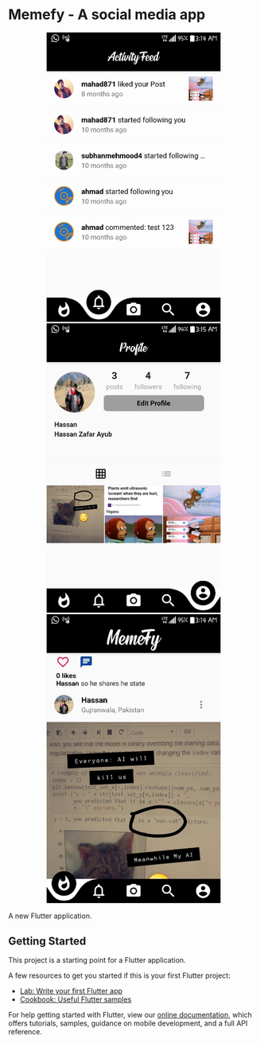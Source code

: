 # Memefy - A social media app



<div align="center">
    <img src="memefy_images/img1.jpeg" width="350px" >
</div>


<div align="center">
    <img src="memefy_images/img2.jpeg" width="350px" >
</div>


<div align="center">
    <img src="memefy_images/img3.jpeg" width="350px" >
</div>



A new Flutter application.

## Getting Started

This project is a starting point for a Flutter application.

A few resources to get you started if this is your first Flutter project:

- [Lab: Write your first Flutter app](https://flutter.dev/docs/get-started/codelab)
- [Cookbook: Useful Flutter samples](https://flutter.dev/docs/cookbook)

For help getting started with Flutter, view our
[online documentation](https://flutter.dev/docs), which offers tutorials,
samples, guidance on mobile development, and a full API reference.
